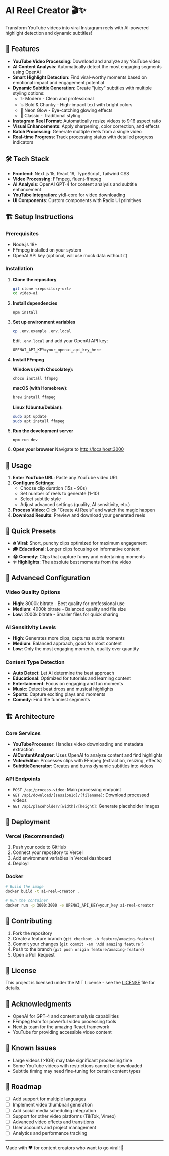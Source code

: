 # AI Reel Creator 🎬✨

Transform YouTube videos into viral Instagram reels with AI-powered highlight detection and dynamic subtitles!

## 🚀 Features

- **YouTube Video Processing**: Download and analyze any YouTube video
- **AI Content Analysis**: Automatically detect the most engaging segments using OpenAI
- **Smart Highlight Detection**: Find viral-worthy moments based on emotional impact and engagement potential
- **Dynamic Subtitle Generation**: Create "juicy" subtitles with multiple styling options:
  - ✨ Modern - Clean and professional
  - 💥 Bold & Chunky - High-impact text with bright colors
  - 🌟 Neon Glow - Eye-catching glowing effects
  - 📝 Classic - Traditional styling
- **Instagram Reel Format**: Automatically resize videos to 9:16 aspect ratio
- **Visual Enhancements**: Apply sharpening, color correction, and effects
- **Batch Processing**: Generate multiple reels from a single video
- **Real-time Progress**: Track processing status with detailed progress indicators

## 🛠️ Tech Stack

- **Frontend**: Next.js 15, React 19, TypeScript, Tailwind CSS
- **Video Processing**: FFmpeg, fluent-ffmpeg
- **AI Analysis**: OpenAI GPT-4 for content analysis and subtitle enhancement
- **YouTube Integration**: ytdl-core for video downloading
- **UI Components**: Custom components with Radix UI primitives

## 🏗️ Setup Instructions

### Prerequisites

- Node.js 18+ 
- FFmpeg installed on your system
- OpenAI API key (optional, will use mock data without it)

### Installation

1. **Clone the repository**
   ```bash
   git clone <repository-url>
   cd video-ai
   ```

2. **Install dependencies**
   ```bash
   npm install
   ```

3. **Set up environment variables**
   ```bash
   cp .env.example .env.local
   ```
   
   Edit `.env.local` and add your OpenAI API key:
   ```
   OPENAI_API_KEY=your_openai_api_key_here
   ```

4. **Install FFmpeg**
   
   **Windows (with Chocolatey):**
   ```bash
   choco install ffmpeg
   ```
   
   **macOS (with Homebrew):**
   ```bash
   brew install ffmpeg
   ```
   
   **Linux (Ubuntu/Debian):**
   ```bash
   sudo apt update
   sudo apt install ffmpeg
   ```

5. **Run the development server**
   ```bash
   npm run dev
   ```

6. **Open your browser**
   Navigate to [http://localhost:3000](http://localhost:3000)

## 📖 Usage

1. **Enter YouTube URL**: Paste any YouTube video URL
2. **Configure Settings**: 
   - Choose clip duration (15s - 90s)
   - Set number of reels to generate (1-10)
   - Select subtitle style
   - Adjust advanced settings (quality, AI sensitivity, etc.)
3. **Process Video**: Click "Create AI Reels" and watch the magic happen
4. **Download Results**: Preview and download your generated reels

## 🎯 Quick Presets

- **🔥 Viral**: Short, punchy clips optimized for maximum engagement
- **🎓 Educational**: Longer clips focusing on informative content
- **😂 Comedy**: Clips that capture funny and entertaining moments
- **✨ Highlights**: The absolute best moments from the video

## 🔧 Advanced Configuration

### Video Quality Options
- **High**: 8000k bitrate - Best quality for professional use
- **Medium**: 4000k bitrate - Balanced quality and file size
- **Low**: 2000k bitrate - Smaller files for quick sharing

### AI Sensitivity Levels
- **High**: Generates more clips, captures subtle moments
- **Medium**: Balanced approach, good for most content
- **Low**: Only the most engaging moments, quality over quantity

### Content Type Detection
- **Auto Detect**: Let AI determine the best approach
- **Educational**: Optimized for tutorials and learning content
- **Entertainment**: Focus on engaging and fun moments
- **Music**: Detect beat drops and musical highlights
- **Sports**: Capture exciting plays and moments
- **Comedy**: Find the funniest segments

## 🏗️ Architecture

### Core Services

- **YouTubeProcessor**: Handles video downloading and metadata extraction
- **AIContentAnalyzer**: Uses OpenAI to analyze content and find highlights
- **VideoEditor**: Processes clips with FFmpeg (extraction, resizing, effects)
- **SubtitleGenerator**: Creates and burns dynamic subtitles into videos

### API Endpoints

- `POST /api/process-video`: Main processing endpoint
- `GET /api/download/[sessionId]/[filename]`: Download processed videos
- `GET /api/placeholder/[width]/[height]`: Generate placeholder images

## 🚀 Deployment

### Vercel (Recommended)

1. Push your code to GitHub
2. Connect your repository to Vercel
3. Add environment variables in Vercel dashboard
4. Deploy!

### Docker

```bash
# Build the image
docker build -t ai-reel-creator .

# Run the container
docker run -p 3000:3000 -e OPENAI_API_KEY=your_key ai-reel-creator
```

## 🤝 Contributing

1. Fork the repository
2. Create a feature branch (`git checkout -b feature/amazing-feature`)
3. Commit your changes (`git commit -am 'Add amazing feature'`)
4. Push to the branch (`git push origin feature/amazing-feature`)
5. Open a Pull Request

## 📝 License

This project is licensed under the MIT License - see the [LICENSE](LICENSE) file for details.

## 🙏 Acknowledgments

- OpenAI for GPT-4 and content analysis capabilities
- FFmpeg team for powerful video processing tools
- Next.js team for the amazing React framework
- YouTube for providing accessible video content

## 🐛 Known Issues

- Large videos (>1GB) may take significant processing time
- Some YouTube videos with restrictions cannot be downloaded
- Subtitle timing may need fine-tuning for certain content types

## 🔮 Roadmap

- [ ] Add support for multiple languages
- [ ] Implement video thumbnail generation
- [ ] Add social media scheduling integration
- [ ] Support for other video platforms (TikTok, Vimeo)
- [ ] Advanced video effects and transitions
- [ ] User accounts and project management
- [ ] Analytics and performance tracking

---

Made with ❤️ for content creators who want to go viral! 🚀
